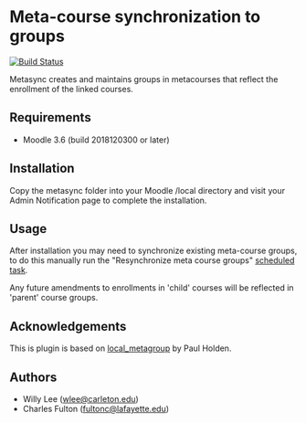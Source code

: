 Meta-course synchronization to groups
=========================================

[![Build Status](https://travis-ci.org/LafColITS/moodle-local_metasync.svg?branch=master)](https://travis-ci.org/LafColITS/moodle-local_metasync)

Metasync creates and maintains groups in metacourses that reflect the enrollment of the linked courses.

Requirements
------------
- Moodle 3.6 (build 2018120300 or later)

Installation
------------
Copy the metasync folder into your Moodle /local directory and visit your Admin Notification page to complete the installation.

Usage
-----
After installation you may need to synchronize existing meta-course groups, to do this manually run the "Resynchronize meta course groups" [scheduled task](https://docs.moodle.org/32/en/Scheduled_tasks).

Any future amendments to enrollments in 'child' courses will be reflected in 'parent' course groups.

## Acknowledgements

This is plugin is based on [local_metagroup]( https://github.com/paulholden/moodle-local_metagroups) by Paul Holden.

Authors
------

- Willy Lee (wlee@carleton.edu)
- Charles Fulton (fultonc@lafayette.edu)
